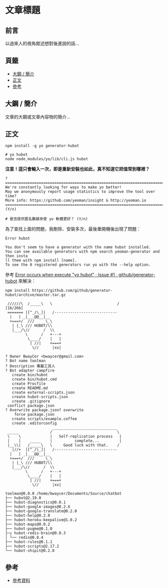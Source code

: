 文章標題
=======


## 前言


以過來人的視角敘述想對後進說的話...



## 頁籤


* [大鋼 / 簡介](#大鋼--簡介)
* [正文](#正文)
* [參考](#參考)



## 大鋼 / 簡介


文章的大鋼或文章內容物的簡介...



## 正文


```
npm install -g yo generator-hubot
```


```
# yo hubot
node node_modules/yo/lib/cli.js hubot
```


__注意！這只會輸入一次，即是重新安裝也如此，真不知道它把值常到哪裡？__


```
? ==========================================================================
We're constantly looking for ways to make yo better!
May we anonymously report usage statistics to improve the tool over time?
More info: https://github.com/yeoman/insight & http://yeoman.io
========================================================================== (Y/n)

# 是否提供匿名數據來使 yo 軟體更好？ (Y/n)
```


為了查找上面的問題，我刪除、安裝多次，最後重開機後出現了問題：


```
Error hubot

You don't seem to have a generator with the name hubot installed.
You can see available generators with npm search yeoman-generator and then insta
ll them with npm install [name].
To see the 0 registered generators run yo with the --help option.
```


參考 [Error occurs when execute "yo hubot" · Issue #1 · github/generator-hubot](https://github.com/github/generator-hubot/issues/1) 來解決：


```
npm install https://github.com/github/generator-hubot/archive/master.tar.gz
```


```
 //////\  /_____\   \                             /                                                                                                   [16/266]
 ======= |[^_/\_]|   /----------------------------
  |   | _|___@@__|__
  +===+/  ///     \_\
   | |_\ /// HUBOT/\\
   |___/\//      /  \\
         \      /   +---+
          \____/    |   |
           | //|    +===+
            \//      |xx|

? Owner BwayCer <bwaycer@gmail.com>
? Bot name toolman
? Description 專屬工具人
? Bot adapter campfire
   create bin/hubot
   create bin/hubot.cmd
   create Procfile
   create README.md
   create external-scripts.json
   create hubot-scripts.json
   create .gitignore
 conflict package.json
? Overwrite package.json? overwrite
    force package.json
   create scripts/example.coffee
   create .editorconfig
                     _____________________________
 _____              /                             \
 \    \             |   Self-replication process   |
 |    |    _____    |          complete...         |
 |__\\|   /_____\   \     Good luck with that.    /
   |//+  |[^_/\_]|   /----------------------------
  |   | _|___@@__|__
  +===+/  ///     \_\
   | |_\ /// HUBOT/\\
   |___/\//      /  \\
         \      /   +---+
          \____/    |   |
           | //|    +===+
            \//      |xx|

toolman@0.0.0 /home/bwaycer/Documents/Source/chatbot
├── hubot@2.19.0
├── hubot-diagnostics@0.0.1
├── hubot-google-images@0.2.6
├── hubot-google-translate@0.2.0
├── hubot-help@0.2.0
├── hubot-heroku-keepalive@1.0.2
├── hubot-maps@0.0.2
├── hubot-pugme@0.1.0
├─┬ hubot-redis-brain@0.0.3
│ └── redis@0.8.4
├── hubot-rules@0.1.1
├── hubot-scripts@2.17.2
└── hubot-shipit@0.2.0
```



## 參考


* [參考資料](//bwaycer.github.io)

